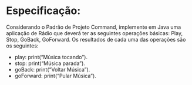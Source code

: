 # Especificação:
Considerando o Padrão de Projeto Command, implemente em Java uma aplicação de Rádio que deverá ter as seguintes operações básicas: Play, Stop, GoBack, GoForward. Os resultados de cada uma das operações são os seguintes: 

- play: print(“Música tocando”).
- stop: print(“Música parada”).
- goBack: print(“Voltar Música”).
- goForward: print(“Pular Música”).
